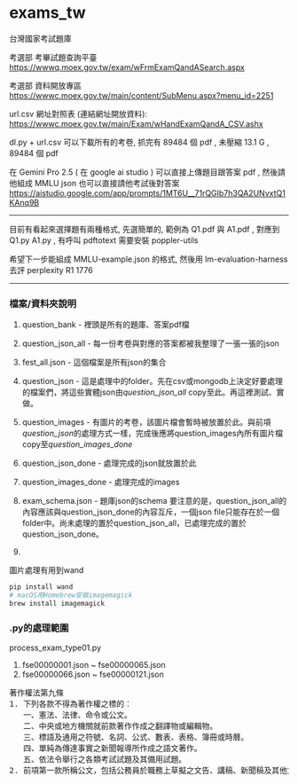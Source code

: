 # exams_tw
台灣國家考試題庫

考選部 考畢試題查詢平臺 https://wwwq.moex.gov.tw/exam/wFrmExamQandASearch.aspx

考選部 資料開放專區 https://wwwc.moex.gov.tw/main/content/SubMenu.aspx?menu_id=2251

url.csv 網址對照表 (連結網址開放資料): https://wwwc.moex.gov.tw/main/Exam/wHandExamQandA_CSV.ashx

dl.py + url.csv 可以下載所有的考卷, 抓完有 89484 個 pdf , 未壓縮 13.1 G , 89484 個 pdf 

在 Gemini Pro 2.5 ( 在 google ai studio )
可以直接上傳題目跟答案 pdf , 然後請他組成 MMLU json 
也可以直接請他考試後對答案
https://aistudio.google.com/app/prompts/1MT6U__71rQGIb7h3QA2UNvxtQ1KAnq9B

----

目前有看起來選擇題有兩種格式, 先選簡單的, 範例為 Q1.pdf 與 A1.pdf , 對應到 Q1.py A1.py , 有呼叫 pdftotext 需要安裝 poppler-utils

希望下一步能組成 MMLU-example.json 的格式, 然後用 lm-evaluation-harness 去評 perplexity R1 1776

----


### 檔案/資料夾說明
1. question_bank - 裡頭是所有的題庫、答案pdf檔
2. question_json_all - 每一份考卷與對應的答案都被我整理了一張一張的json
3. fest_all.json - 這個檔案是所有json的集合
4. question_json - 這是處理中的folder。先在csv或mongodb上決定好要處理的檔案們，將這些實體json由*question_json_all* copy至此。再這裡測試、實做。
5. question_images - 有圖片的考卷，該圖片檔會暫時被放置於此。與前項*question_json*的處理方式一樣，完成後應將question_images內所有圖片檔copy至*question_images_done*
6. question_json_done - 處理完成的json就放置於此
7. question_images_done - 處理完成的images
8. exam_schema.json - 題庫json的schema
要注意的是，question_json_all的內容應該與question_json_done的內容互斥，一個json file只能存在於一個folder中。尚未處理的置於question_json_all，已處理完成的置於question_json_done。


2.  
圖片處理有用到wand
```python
pip install wand
# macOS用Homebrew安裝imagemagick
brew install imagemagick
```

### .py的處理範圍
process_exam_type01.py
1. fse00000001.json ~ fse00000065.json
2. fse00000066.json ~ fse00000121.json


<pre>
著作權法第九條
1. 下列各款不得為著作權之標的︰
   一、憲法、法律、命令或公文。
   二、中央或地方機關就前款著作作成之翻譯物或編輯物。
   三、標語及通用之符號、名詞、公式、數表、表格、簿冊或時曆。
   四、單純為傳達事實之新聞報導所作成之語文著作。
   五、依法令舉行之各類考試試題及其備用試題。
2. 前項第一款所稱公文，包括公務員於職務上草擬之文告、講稿、新聞稿及其他文書
</pre>


